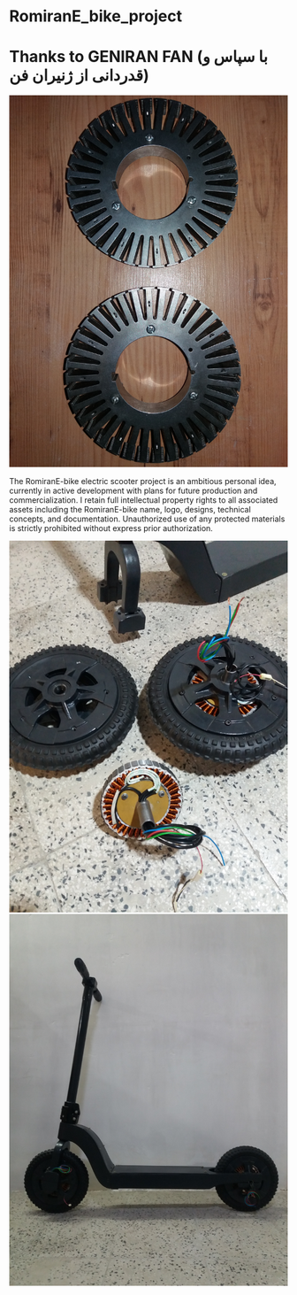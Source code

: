 # RomiranE_bike_project
#
# Thanks to GENIRAN FAN (با سپاس و قدردانی از ژنیران فن)
![GENIRAN FAN Core](https://raw.githubusercontent.com/RomiranE-bike/RomiranE_bike_project/main/20250517_175137.jpg)

<!-- The RomiranE-bike electric scooter project is an ambitious personal idea that I am building and developing with the aim of producing and commercializing it. I own the ownership or rights to the name, logo, design, idea, and document. Any use of them is subject to obtaining permission.-->

The RomiranE-bike electric scooter project is an ambitious personal idea, currently in active development with plans for future production and commercialization. I retain full intellectual property rights to all associated assets including the RomiranE-bike name, logo, designs, technical concepts, and documentation. Unauthorized use of any protected materials is strictly prohibited without express prior authorization.

<!--
<div align="center" style="background: #fff8e1; padding: 1.2rem; border-radius: 10px; border-left: 6px solid #ff9100; margin: 2rem 0; box-shadow: 0 2px 5px rgba(0,0,0,0.05);">

⚠️ **INTELLECTUAL PROPERTY NOTICE / اخطار مالکیت معنوی**  

**English**:  
The RomiranE-bike electric scooter represents my original innovation, currently in active development with plans for future production and commercialization. I retain full intellectual property rights to all associated assets including the RomiranE-bike name, logo, designs, technical concepts, and documentation. Unauthorized use of any protected materials is strictly prohibited without express prior authorization.

**فارسی**:  
اسکوتر برقی رومیران ای-بایک یک نوآوری اصلی بوده و در حال توسعه فعال می‌باشد. کلیه حقوق مالکیت معنوی شامل نام، لوگو، طرح‌ها، مفاهیم فنی و مستندات مربوطه محفوظ است. هرگونه استفاده غیرمجاز از این دارایی‌های محافظت شده ممنوع بوده و مستلزم اخذ مجوز رسمی می‌باشد.

📬 **Contact / تماس**: stdindust@gmail.com  
🔒 **All Rights Reserved / کلیه حقوق محفوظ است**  
</div>
-->


<!--
<div align="center" style="background: #fff3e0; padding: 1rem; border-radius: 8px; border-left: 5px solid #ff6d00; margin: 1.5rem 0;">

⚠️ **Notice / اخطار**  
**English**: The RomiranE-bike e-scooter is a proprietary innovation under development. All branding, designs, and technical assets are protected intellectual property requiring explicit written permission for use.  
**فارسی**:  رومیران ای-بایک یک نوآوری انحصاری در حال توسعه می‌باشد. تمامی علائم تجاری، طرح‌ها و دارایی‌های فنی تحت حمایت قانون مالکیت معنوی بوده و هرگونه استفاده مستلزم کسب مجوز کتبی است.  

📧 **Contact / تماس**: stdindust@gmail.com  
</div>
-->

![Romiran Wheel](https://raw.githubusercontent.com/RomiranE-bike/RomiranE_bike_project/main/20250705_184748.jpg)
![Romiran Ebike Strcture](https://raw.githubusercontent.com/RomiranE-bike/RomiranE_bike_project/main/20250717_181100.jpg)

